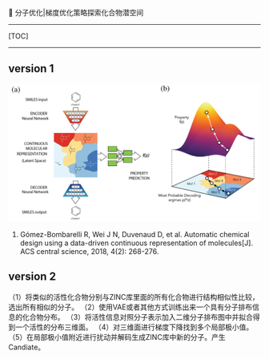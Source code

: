 👏 分子优化|梯度优化策略探索化合物潜空间

---
[TOC]

---
## version 1
![](梯度优化策略探索化合物潜空间/梯度优化策略探索化合物潜空间_2022-12-21-12-34-12.png)
1. Gómez-Bombarelli R, Wei J N, Duvenaud D, et al. Automatic chemical design using a data-driven continuous representation of molecules[J]. ACS central science, 2018, 4(2): 268-276.

## version 2
（1）将类似的活性化合物分别与ZINC库里面的所有化合物进行结构相似性比较，选出所有相似的分子。
（2）使用VAE或者其他方式训练出来一个具有分子排布信息的化合物分布。
（3）将活性信息对照分子表示加入二维分子排布图中并拟合得到一个活性的分布三维面。
（4）对三维面进行梯度下降找到多个局部极小值。
（5）在局部极小值附近进行扰动并解码生成ZINC库中新的分子。产生Candiate。